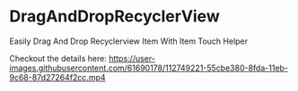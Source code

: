 


# DragAndDropRecyclerView

Easily Drag And Drop Recyclerview Item With Item Touch Helper

Checkout the details here:
https://user-images.githubusercontent.com/61690178/112749221-55cbe380-8fda-11eb-9c68-87d27264f2cc.mp4
